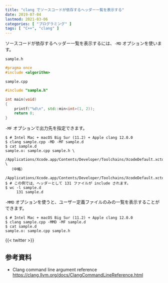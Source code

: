 ```yaml
---
title: "clang でソースコードが依存するヘッダー一覧を表示する"
date: 2019-07-04
lastmod: 2021-03-06
categories: [ "プログラミング" ]
tags: [ "C++", "clang" ]
---
```


ソースコードが依存するヘッダー一覧を表示するには、`-MD` オプションを使います。

`sample.h`
```cpp
#pragma once
#include <algorithm>
```

`sample.cpp`
```cpp
#include "sample.h"

int main(void)
{
    printf("%d\n", std::min<int>(1, 2));
    return 0;
}
```

`-MF` オプションで出力先を指定できます。

```console
$ # Intel Mac + macOS Big Sur (11.2) + Apple clang 12.0.0
$ clang sample.cpp -MD -MF sample.d
$ cat sample.d
sample.o: sample.cpp sample.h \
  /Applications/Xcode.app/Contents/Developer/Toolchains/XcodeDefault.xctoolchain/usr/bin/../include/c++/v1/algorithm \
  （中略）
  /Applications/Xcode.app/Contents/Developer/Toolchains/XcodeDefault.xctoolchain/usr/bin/../include/c++/v1/bit
$ # この例では、ヘッダーとして 131 ファイルが include されます。
$ wc -l sample.d
     131 sample.d
```

`-MMD` オプションを使うと、ユーザー定義ファイルのみの一覧を表示することができます。

```console
$ # Intel Mac + macOS Big Sur (11.2) + Apple clang 12.0.0
$ clang sample.cpp -MMD -MF sample.d
$ cat sample.d
sample.o: sample.cpp sample.h
```

{{< twitter >}}

## 参考資料

- Clang command line argument reference<br />
  <span style="word-break: break-all;">
  https://clang.llvm.org/docs/ClangCommandLineReference.html
  </span>
